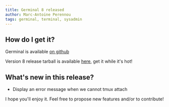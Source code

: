 ```yaml
---
title: Germinal 8 released
author: Marc-Antoine Perennou
tags: germinal, terminal, sysadmin
---
```


## How do I get it?

Germinal is available [on github](https://github.com/Keruspe/Germinal)

Version 8 release tarball is available [here](http://www.imagination-land.org/files/germinal/germinal-8.tar.xz), get it while it's hot!

## What's new in this release?

- Display an error message when we cannot tmux attach

I hope you'll enjoy it. Feel free to propose new features and/or to contribute!

